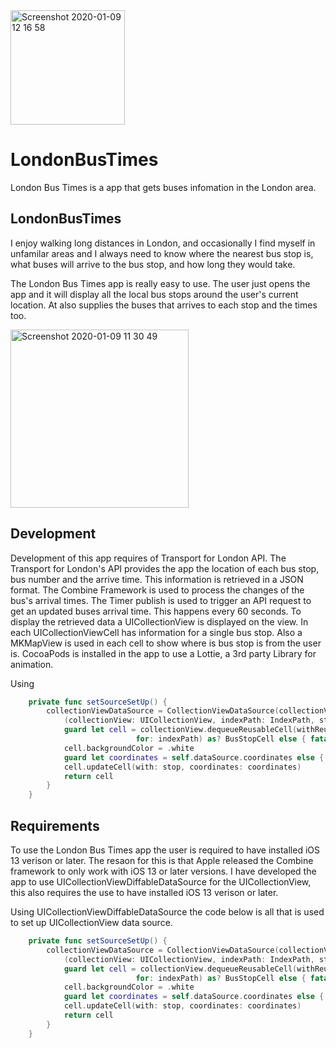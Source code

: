 <img width="183" alt="Screenshot 2020-01-09 12 16 58" src="https://user-images.githubusercontent.com/14952997/72067287-40d23a00-32da-11ea-8b3b-9af6e72745c0.png">

# LondonBusTimes
London Bus Times is a app that gets buses infomation in the London area. 

## LondonBusTimes
I enjoy walking long distances in London, and occasionally I find myself in unfamilar areas and I always need to know where the nearest bus stop is, what buses will arrive to the bus stop, and how long they would take. 

The London Bus Times app is really easy to use. The user just opens the app and it will display all the local bus stops around the user's current location. At also supplies the buses that arrives to each stop and the times too. 

<img width="285" alt="Screenshot 2020-01-09 11 30 49" src="https://user-images.githubusercontent.com/14952997/72066650-0fa53a00-32d9-11ea-88ff-9fc143fc225e.png">


## Development
Development of this app requires of Transport for London API. The Transport for London's API provides the app the location of each bus stop, bus number and the arrive time. This information is retrieved in a JSON format.  The Combine Framework is used to process the changes of the bus's arrival times.  The Timer publish is used to trigger an API request to get an updated buses arrival time. This happens every 60 seconds.  To display the retrieved data a UICollectionView is displayed on the view. In each UICollectionViewCell has information for a single bus stop. Also a MKMapView is used in each cell to show where is bus stop is from the user is.  CocoaPods is installed in the app to use a Lottie, a 3rd party Library for animation. 

Using 
```Swift
    private func setSourceSetUp() {
        collectionViewDataSource = CollectionViewDataSource(collectionView: collectionView) {
            (collectionView: UICollectionView, indexPath: IndexPath, stop: Stop) -> UICollectionViewCell? in
            guard let cell = collectionView.dequeueReusableCell(withReuseIdentifier: "cell",
                            for: indexPath) as? BusStopCell else { fatalError("Cannot create new cell") }
            cell.backgroundColor = .white
            guard let coordinates = self.dataSource.coordinates else { return cell }
            cell.updateCell(with: stop, coordinates: coordinates)
            return cell
        }
    }
 ```

## Requirements 
To use the London Bus Times app the user is required to have installed iOS 13 verison or later. The resaon for this is that Apple released the Combine framework to only work with iOS 13 or later versions. I have developed the app to use UICollectionViewDiffableDataSource for the UICollectionView, this also requires the use to have installed  iOS 13 verison or later. 

Using UICollectionViewDiffableDataSource the code below is all that is used to set up UICollectionView data source. 

```Swift
    private func setSourceSetUp() {
        collectionViewDataSource = CollectionViewDataSource(collectionView: collectionView) {
            (collectionView: UICollectionView, indexPath: IndexPath, stop: Stop) -> UICollectionViewCell? in
            guard let cell = collectionView.dequeueReusableCell(withReuseIdentifier: "cell",
                            for: indexPath) as? BusStopCell else { fatalError("Cannot create new cell") }
            cell.backgroundColor = .white
            guard let coordinates = self.dataSource.coordinates else { return cell }
            cell.updateCell(with: stop, coordinates: coordinates)
            return cell
        }
    }
 ```


